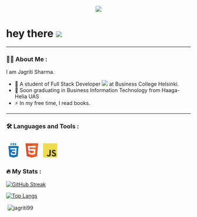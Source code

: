 
<div id="header" align="center">
  <img src="https://media.giphy.com/media/gi84IkFRzwube/giphy.gif" width="100"/>
  
</div>
<h1>
  hey there
  <img src="https://media.giphy.com/media/hvRJCLFzcasrR4ia7z/giphy.gif" width="30px"/>
</h1>

---

### :woman_technologist: About Me :
I am Jagriti Sharma.
- :seedling: A student of Full Stack Developer <img src="https://media.giphy.com/media/WUlplcMpOCEmTGBtBW/giphy.gif" width="30"> at Business College Helsinki.
- :seedling: Soon graduating in Business Information Technology from Haaga-Helia UAS 
- :zap: In my free time, I read books.

---
### :hammer_and_wrench: Languages and Tools :
<img src="https://github.com/devicons/devicon/blob/master/icons/css3/css3-plain-wordmark.svg"  title="CSS3" alt="CSS" width="40" height="40"/>&nbsp;
<img src="https://github.com/devicons/devicon/blob/master/icons/html5/html5-original.svg" title="HTML5" alt="HTML" width="40" height="40"/>&nbsp;
  <img src="https://github.com/devicons/devicon/blob/master/icons/javascript/javascript-original.svg" title="JavaScript" alt="JavaScript" width="40" height="40"/>&nbsp;  
  ---
### :fire: My Stats :
[![GitHub Streak](http://github-readme-streak-stats.herokuapp.com?user=jagriti99)](https://git.io/streak-stats)

[![Top Langs](https://github-readme-stats.vercel.app/api/top-langs/?username=jagriti99&layout=compact&theme=vision-friendly-dark)](https://github.com/anuraghazra/github-readme-stats)

<p>&nbsp;<img align="center" src="https://github-readme-stats.vercel.app/api?username=jagriti99&show_icons=true&theme=nightowl" alt="jagriti99" /></p>






  
